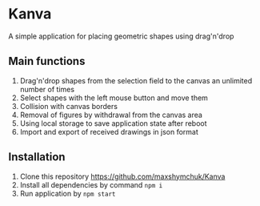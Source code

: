 # Kanva

A simple application for placing geometric shapes using drag'n'drop

## Main functions
1. Drag'n'drop shapes from the selection field to the canvas an unlimited number of times
2. Select shapes with the left mouse button and move them
3. Collision with canvas borders
4. Removal of figures by withdrawal from the canvas area
5. Using local storage to save application state after reboot
6. Import and export of received drawings in json format

## Installation
1. Clone this repository https://github.com/maxshymchuk/Kanva
2. Install all dependencies by command `npm i` 
3. Run application by `npm start`
